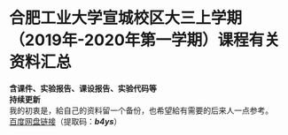# 合肥工业大学宣城校区大三上学期（2019年-2020年第一学期）课程有关资料汇总
**含课件、实验报告、课设报告、实验代码等**
<br>
**持续更新**
<br>我的初衷是，給自己的资料留一个备份，也希望給有需要的后来人一点参考。<br>
<a href="https://pan.baidu.com/s/1veCG9koWsUlYGEuUHGpyCQ" target="_blank">百度网盘链接</a>（提取码：***b4ys***）<br>
